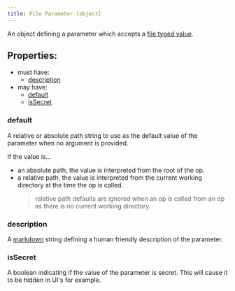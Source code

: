 ```yaml
---
title: File Parameter [object]
---
```


An object defining a parameter which accepts a [file typed value](../../../../types/file.md).

## Properties:
- must have:
  - [description](#description)
- may have:
  - [default](#default)
  - [isSecret](#issecret)

### default
A relative or absolute path string to use as the default value of the parameter when no argument is provided.

If the value is...
- an absolute path, the value is interpreted from the root of the op.
- a relative path, the value is interpreted from the current working directory at the time the op is called.
  > relative path defaults are ignored when an op is called from an op as there is no current working directory.

### description
A [markdown](../markdown.md) string defining a human friendly description of the parameter.

### isSecret
A boolean indicating if the value of the parameter is secret. This will cause it to be hidden in UI's for example. 
